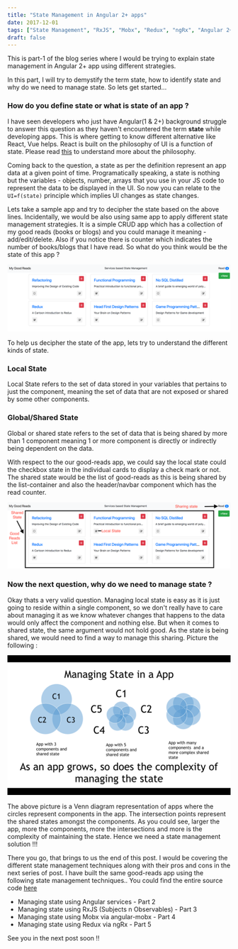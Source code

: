 ```yaml
---
title: "State Management in Angular 2+ apps"
date: 2017-12-01
tags: ["State Management", "RxJS", "Mobx", "Redux", "ngRx", "Angular 2+"]
draft: false
---
```


This is part-1 of the blog series where I would be trying to explain state management in Angular 2+ app using different strategies.

In this part, I will try to demystify the term state, how to identify state and why do we need to manage state. So lets get started...

### How do you define state or what is state of an app ?

I have seen developers who just have Angular(1 & 2+) background struggle to answer this question as they haven't encountered the term **state** while developing apps. This is where getting to know different alternative like React, Vue helps. React is built on the philosophy of UI is a function of state. Please read [this][ui-function-of-state] to understand more about the philosophy.

Coming back to the question, a state as per the definition represent an app data at a given point of time.
Programatically speaking, a state is nothing but the variables - objects, number, arrays that you use in your JS code to represent the data to be displayed in the UI. So now you can relate to the `UI=f(state)` principle which implies UI changes as state changes.

Lets take a sample app and try to decipher the state based on the above lines. Incidentally, we would be also using same app to apply different state management strategies. It is a simple CRUD app which has a collection of my good reads (books or blogs) and you could manage it meaning - add/edit/delete. Also if you notice there is counter which indicates the number of books/blogs that I have read. So what do you think would be the state of this app ?

![alt text][good-reads-landing]

To help us decipher the state of the app, lets try to understand the different kinds of state.

### Local State
Local State refers to the set of data stored in your variables that pertains to just the component, meaning the set of data that are not exposed or shared by some other components.

### Global/Shared State
Global or shared state refers to the set of data that is being shared by more than 1 component meaning 1 or more component is directly or indirectly being dependent on the data.

With respect to the our good-reads app, we could say the local state could the checkbox state in the individual cards to display a check mark or not. The shared state would be the list of good-reads as this is being shared by the list-container and also the header/navbar component which has the read counter.

![alt text][good-reads-state]

### Now the next question, why do we need to manage state ?

Okay thats a very valid question. Managing local state is easy as it is just going to reside within a single component, so we don't really have to care about managing it as we know whatever changes that happens to the data would only affect the component and nothing else. But when it comes to shared state, the same argument would not hold good. As the state is being shared, we would need to find a way to manage this sharing. Picture the following :

![alt text][state-management-compexity]

The above picture is a Venn diagram representation of apps where the circles represent components in the app. The intersection points represent the shared states amongst the components. As you could see, larger the app, more the components, more the intersections and more is the complexity of maintaining the state. Hence we need a state management solution !!!

There you go, that brings to us the end of this post. I would be covering the different state management techniques along with their pros and cons in the next series of post.
I have built the same good-reads app using the following state management techniques.. You could find the entire source code [here][github-repo]

* Managing state using Angular services - Part 2
* Managing state using RxJS (Subjects n Observables) - Part 3
* Managing state using Mobx via angular-mobx - Part 4
* Managing state using Redux via ngRx - Part 5

See you in the next post soon !!

[ui-function-of-state]: http://beletsky.net/2016/04/the-functional-approach-to-ui.html
[good-reads-landing]: /img/my-good-reads-landing.png
[good-reads-state]: /img/my-good-reads-with-state.png
[state-management-compexity]: /img/state-mgmt-complexity.png
[github-repo]: https://github.com/sundarcodes/my-good-reads-app